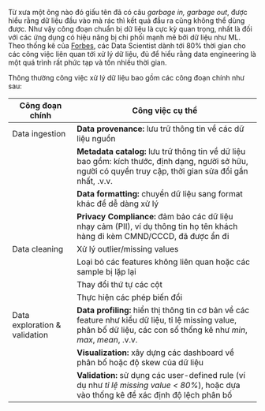 Từ xưa một ông nào đó giấu tên đã có câu *garbage in, garbage out*, được hiểu rằng dữ liệu đầu vào mà rác thì kết quả đầu ra cũng không thể dùng được. Như vậy công đoạn chuẩn bị dữ liệu là cực kỳ quan trọng, nhất là đối với các ứng dụng có hiệu năng bị chi phối mạnh mẽ bởi dữ liệu như ML. Theo thống kê của [Forbes](https://www.forbes.com/sites/gilpress/2016/03/23/data-preparation-most-time-consuming-least-enjoyable-data-science-task-survey-says), các Data Scientist dành tới 80% thời gian cho các công việc liên quan tới xử lý dữ liệu, đủ để hiểu rằng data engineering là một quá trình rất phức tạp và tốn nhiều thời gian. 

Thông thường công việc xử lý dữ liệu bao gồm các công đoạn chính như sau:

| Công đoạn chính  | Công việc cụ thể |
| --------------    | ------- |
| Data ingestion    | **Data provenance:** lưu trữ thông tin về các dữ liệu nguồn |
|    | **Metadata catalog:** lưu trữ thông tin về dữ liệu bao gồm: kích thước, định dạng, người sở hữu, người có quyền truy cập, thời gian sửa đổi gần nhất, .v.v.  |
|    | **Data formatting:** chuyển dữ liệu sang format khác để dễ dàng xử lý |
|    | **Privacy Compliance:** đảm bảo các dữ liệu nhạy cảm (PII), ví dụ thông tin họ tên khách hàng đi kèm CMND/CCCD, đã được ẩn đi |
| Data cleaning | Xử lý outlier/missing values  |
|    | Loại bỏ các features không liên quan hoặc các sample bị lặp lại  |
|    | Thay đổi thứ tự các cột  |
|    | Thực hiện các phép biến đổi |
| Data exploration & validation | **Data profiling:** hiển thị thông tin cơ bản về các feature như kiểu dữ liệu, tỉ lệ missing value, phân bố dữ liệu, các con số thống kê như *min*, *max*, *mean*, .v.v. |
|    | **Visualization:** xây dựng các dashboard về phân bố hoặc độ skew của dữ liệu |
|    | **Validation:** sử dụng các user-defined rule (ví dụ như *tỉ lệ missing value < 80%*), hoặc dựa vào thống kê để xác định độ lệch phân bố |